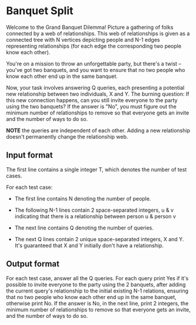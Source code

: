 # Banquet Split

Welcome to the Grand Banquet Dilemma! Picture a gathering of folks connected by a web of relationships. This web of relationships is given as a connected tree with N vertices depicting people and N-1 edges representing relationships (for each edge the corresponding two people know each other).

You're on a mission to throw an unforgettable party, but there's a twist – you've got two banquets, and you want to ensure that no two people who know each other end up in the same banquet.

Now, your task involves answering Q queries, each presenting a potential new relationship between two individuals, X and Y. The burning question: If this new connection happens, can you still invite everyone to the party using the two banquets? If the answer is "No", you must figure out the minimum number of relationships to remove so that everyone gets an invite and the number of ways to do so.

**NOTE** the queries are independent of each other. Adding a new relationship doesn't permanently change the relationship web.

## Input format

The first line contains a single integer T, which denotes the number of test cases.

For each test case:

- The first line contains N denoting the number of people.

- The following N-1 lines contain 2 space-separated integers, u & v indicating that there is a relationship between person u & person v

- The next line contains Q denoting the number of queries.

- The next Q lines contain 2 unique space-separated integers, X and Y. It's guaranteed that X and Y initially don't have a relationship.

## Output format

For each test case, answer all the Q queries. For each query print Yes if it's possible to invite everyone to the party using the 2 banquets, after adding the current query's relationship to the initial existing N-1 relations, ensuring that no two people who know each other end up in the same banquet, otherwise print No. If the answer is No, in the next line, print 2 integers, the minimum number of relationships to remove so that everyone gets an invite, and the number of ways to do so.
